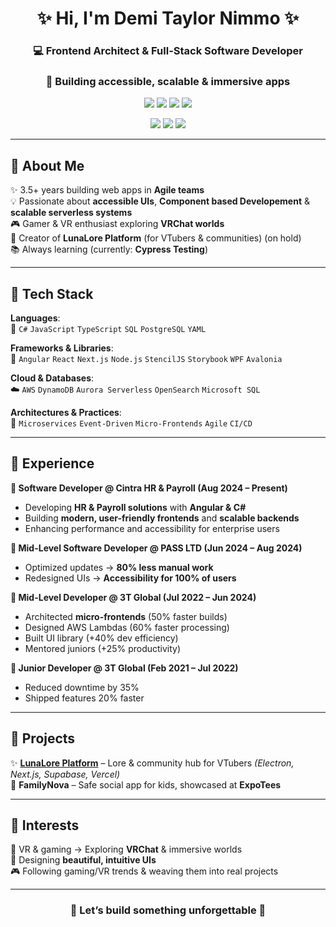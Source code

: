 <!-- Demi Taylor Nimmo | Modern Girly GitHub Profile -->

<h1 align="center">✨ Hi, I'm Demi Taylor Nimmo ✨</h1>
<h3 align="center">💻 Frontend Architect & Full-Stack Software Developer</h3>
<h3 align="center"> 🌸 Building accessible, scalable & immersive apps</h3>

<p align="center">
  <!-- Cute tech badge row -->
  <img src="https://img.shields.io/badge/C%23-ffb6c1?style=for-the-badge&logo=csharp&logoColor=white" />
  <img src="https://img.shields.io/badge/Angular-ffc0cb?style=for-the-badge&logo=angular&logoColor=white" />
  <img src="https://img.shields.io/badge/AWS-f9c0d9?style=for-the-badge&logo=amazonaws&logoColor=white" />
  <img src="https://img.shields.io/badge/StencilJS-ff69b4?style=for-the-badge&logo=stencil&logoColor=white" />
</p>

<p align="center">
  <img src="https://img.shields.io/badge/-FullStackDeveloper-pink?style=for-the-badge&logo=visualstudio&logoColor=white" />
  <img src="https://img.shields.io/badge/-Middlesbrough,%20UK-ffb6c1?style=for-the-badge&logo=google-maps&logoColor=white" />
  <img src="https://img.shields.io/badge/-She/Her-ffc0cb?style=for-the-badge&logo=heart&logoColor=white" />
</p>

---

## 🌸 About Me  
✨ 3.5+ years building web apps in **Agile teams**  
💡 Passionate about **accessible UIs**, **Component based Developement** & **scalable serverless systems**  
🎮 Gamer & VR enthusiast exploring **VRChat worlds**  
🌙 Creator of **LunaLore Platform** (for VTubers & communities) (on hold) <br/>
📚 Always learning (currently: **Cypress Testing**)  

---

## 💖 Tech Stack  

**Languages**:  
🌷 `C#` `JavaScript` `TypeScript` `SQL` `PostgreSQL` `YAML`  

**Frameworks & Libraries**:  
🌸 `Angular` `React` `Next.js` `Node.js` `StencilJS` `Storybook` `WPF` `Avalonia`  

**Cloud & Databases**:  
☁️ `AWS` `DynamoDB` `Aurora Serverless` `OpenSearch` `Microsoft SQL`  

**Architectures & Practices**:  
🌼 `Microservices` `Event-Driven` `Micro-Frontends` `Agile` `CI/CD`  

---

## 💼 Experience  

**🌺 Software Developer @ Cintra HR & Payroll (Aug 2024 – Present)**  
- Developing **HR & Payroll solutions** with **Angular & C#**  
- Building **modern, user-friendly frontends** and **scalable backends**  
- Enhancing performance and accessibility for enterprise users  

**🌸 Mid-Level Software Developer @ PASS LTD (Jun 2024 – Aug 2024)**  
- Optimized updates → **80% less manual work**  
- Redesigned UIs → **Accessibility for 100% of users**  

**🌷 Mid-Level Developer @ 3T Global (Jul 2022 – Jun 2024)**  
- Architected **micro-frontends** (50% faster builds)  
- Designed AWS Lambdas (60% faster processing)  
- Built UI library (+40% dev efficiency)  
- Mentored juniors (+25% productivity)  

**🌼 Junior Developer @ 3T Global (Feb 2021 – Jul 2022)**  
- Reduced downtime by 35%  
- Shipped features 20% faster  

---

## 🌙 Projects  

✨ **[LunaLore Platform](#)** – Lore & community hub for VTubers *(Electron, Next.js, Supabase, Vercel)*  
🌼 **FamilyNova** – Safe social app for kids, showcased at **ExpoTees**  

---

## 🎀 Interests  
💖 VR & gaming → Exploring **VRChat** & immersive worlds  
🌸 Designing **beautiful, intuitive UIs**  
🎮 Following gaming/VR trends & weaving them into real projects  

---

<h3 align="center">💌 Let’s build something unforgettable 💌</h3>
